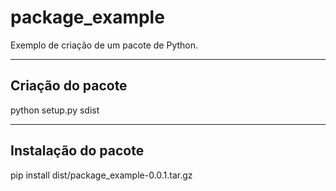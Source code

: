 # package_example
Exemplo de criação de um pacote de Python.

---

## Criação do pacote
python setup.py sdist

---

## Instalação do pacote
pip install dist/package_example-0.0.1.tar.gz